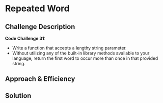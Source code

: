 # Repeated Word


## Challenge Description

**Code Challenge 31:**

- Write a function that accepts a lengthy string parameter.
- Without utilizing any of the built-in library methods available to your language, return the first word to occur more than once in that provided string.

## Approach & Efficiency


## Solution
